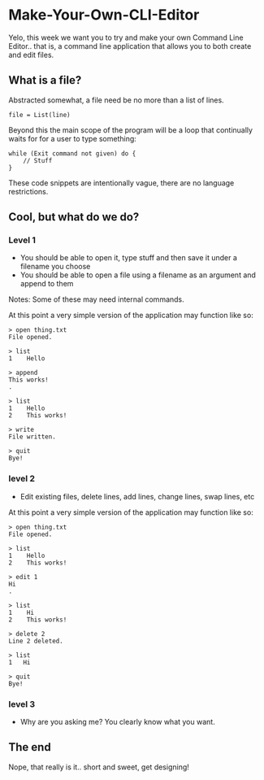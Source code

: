 # Make-Your-Own-CLI-Editor

Yelo, this week we want you to try and make your own Command Line Editor.. that is, a command line application that allows you to both create and edit files.

## What is a file?

Abstracted somewhat, a file need be no more than a list of lines.

```
file = List(line)
```

Beyond this the main scope of the program will be a loop that continually waits for for a user to type something:

```
while (Exit command not given) do {
    // Stuff
}
```

These code snippets are intentionally vague, there are no language restrictions.

## Cool, but what do we do?

### Level 1

* You should be able to open it, type stuff and then save it under a filename you choose
* You should be able to open a file using a filename as an argument and append to them

Notes: Some of these may need internal commands.

At this point a very simple version of the application may function like so:

```
> open thing.txt
File opened.

> list
1    Hello

> append
This works!
.

> list
1    Hello
2    This works!

> write
File written.

> quit
Bye!
```

### level 2

* Edit existing files, delete lines, add lines, change lines, swap lines, etc

At this point a very simple version of the application may function like so:

```
> open thing.txt
File opened.

> list
1    Hello
2    This works!

> edit 1
Hi
.

> list
1    Hi
2    This works!

> delete 2
Line 2 deleted.

> list
1   Hi

> quit
Bye!
```

### level 3

* Why are you asking me? You clearly know what you want.

## The end

Nope, that really is it.. short and sweet, get designing!